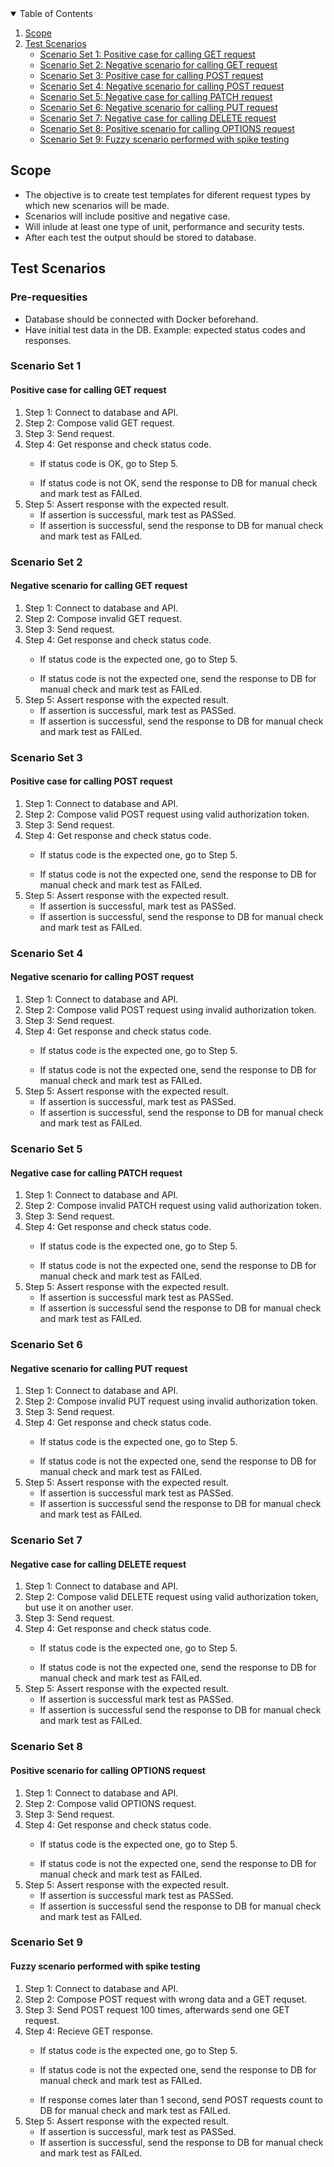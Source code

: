 <!-- TABLE OF CONTENTS -->
<details open="open">
  <summary>Table of Contents</summary>
  <ol>
    <li><a href="#scope">Scope</a></li>
    <li>
    <a href="#test-scenarios">Test Scenarios</a>
      <ul>
        <li><a href="#scenario-set-1">Scenario Set 1: Positive case for calling GET request</a>
      </ul>
      <ul>
        <li><a href="#scenario-set-2">Scenario Set 2: Negative scenario for calling GET request</a>
      </ul>
      <ul>
        <li><a href="#scenario-set-3">Scenario Set 3: Positive case for calling POST request</a>
      </ul>
      <ul>
        <li><a href="#scenario-set-4">Scenario Set 4: Negative scenario for calling POST request</a>
      </ul>
      <ul>
        <li><a href="#scenario-set-5">Scenario Set 5: Negative case for calling PATCH request</a>
      </ul>
      <ul>
        <li><a href="#scenario-set-6">Scenario Set 6: Negative scenario for calling PUT request</a>
      </ul>
      <ul>
        <li><a href="#scenario-set-7">Scenario Set 7: Negative case for calling DELETE request</a>
      </ul>
      <ul>
        <li><a href="#scenario-set-8">Scenario Set 8: Positive scenario for calling OPTIONS request</a>
      </ul>
      <ul>
        <li><a href="#scenario-set-9">Scenario Set 9: Fuzzy scenario performed with spike testing</a>
      </ul>      
    </li>
  </ol>
</details>


## Scope

* The objective is to create test templates for diferent request types by which new scenarios will be made.
* Scenarios will include positive and negative case.
* Will inlude at least one type of unit, performance and security tests.
* After each test the output should be stored to database.

## Test Scenarios

### Pre-requesities

* Database should be connected with Docker beforehand.
* Have initial test data in the DB. Example: expected status codes and responses.

### Scenario Set 1
#### Positive case for calling GET request

  <ol>
    <li>Step 1: Connect to database and API.</li>
    <li>Step 2: Compose valid GET request.</li>
    <li>Step 3: Send request.</li>
    <li>Step 4: Get response and check status code.</li>
      <ul>
        <li>If status code is OK, go to Step 5.</li>
      </ul>
      <ul>
        <li>If status code is not OK, send the response to DB for manual check and mark test as FAILed.</li>
      </ul>
    <li>Step 5: Assert response with the expected result.
      <ul>
        <li>If assertion is successful, mark test as PASSed.</li>
      </ul>
      <ul>
        <li>If assertion is successful, send the response to DB for manual check and mark test as FAILed.</li>
      </ul>
    </li>
  </ol>
  
### Scenario Set 2
#### Negative scenario for calling GET request  

  <ol>
    <li>Step 1: Connect to database and API.</li>
    <li>Step 2: Compose invalid GET request.</li>
    <li>Step 3: Send request.</li>
    <li>Step 4: Get response and check status code.</li>
      <ul>
        <li>If status code is the expected one, go to Step 5.</li>
      </ul>
      <ul>
        <li>If status code is not the expected one, send the response to DB for manual check and mark test as FAILed.</li>
      </ul>
    <li>Step 5: Assert response with the expected result.
      <ul>
        <li>If assertion is successful, mark test as PASSed.</li>
      </ul>
      <ul>
        <li>If assertion is successful, send the response to DB for manual check and mark test as FAILed.</li>
      </ul>
    </li>
  </ol>

### Scenario Set 3
#### Positive case for calling POST request

  <ol>
    <li>Step 1: Connect to database and API.</li>
    <li>Step 2: Compose valid POST request using valid authorization token.</li>
    <li>Step 3: Send request.</li>
    <li>Step 4: Get response and check status code.</li>
      <ul>
        <li>If status code is the expected one, go to Step 5.</li>
      </ul>
      <ul>
        <li>If status code is not the expected one, send the response to DB for manual check and mark test as FAILed.</li>
      </ul>
    <li>Step 5: Assert response with the expected result.
      <ul>
        <li>If assertion is successful, mark test as PASSed.</li>
      </ul>
      <ul>
        <li>If assertion is successful, send the response to DB for manual check and mark test as FAILed.</li>
      </ul>
    </li>
  </ol>

### Scenario Set 4
#### Negative scenario for calling POST request

  <ol>
    <li>Step 1: Connect to database and API.</li>
    <li>Step 2: Compose valid POST request using invalid authorization token.</li>
    <li>Step 3: Send request.</li>
    <li>Step 4: Get response and check status code.</li>
      <ul>
        <li>If status code is the expected one, go to Step 5.</li>
      </ul>
      <ul>
        <li>If status code is not the expected one, send the response to DB for manual check and mark test as FAILed.</li>
      </ul>
    <li>Step 5: Assert response with the expected result.
      <ul>
        <li>If assertion is successful, mark test as PASSed.</li>
      </ul>
      <ul>
        <li>If assertion is successful, send the response to DB for manual check and mark test as FAILed.</li>
      </ul>
    </li>
  </ol>

### Scenario Set 5
#### Negative case for calling PATCH request

   <ol>
    <li>Step 1: Connect to database and API.</li>
    <li>Step 2: Compose invalid PATCH request using valid authorization token.</li>
    <li>Step 3: Send request.</li>
    <li>Step 4: Get response and check status code.</li>
      <ul>
        <li>If status code is the expected one, go to Step 5.</li>
      </ul>
      <ul>
        <li>If status code is not the expected one, send the response to DB for manual check and mark test as FAILed.</li>
      </ul>
    <li>Step 5: Assert response with the expected result.
      <ul>
        <li>If assertion is successful mark test as PASSed.</li>
      </ul>
      <ul>
        <li>If assertion is successful send the response to DB for manual check and mark test as FAILed.</li>
      </ul>
    </li>
  </ol>

### Scenario Set 6
#### Negative scenario for calling PUT request

   <ol>
    <li>Step 1: Connect to database and API.</li>
    <li>Step 2: Compose invalid PUT request using invalid authorization token.</li>
    <li>Step 3: Send request.</li>
    <li>Step 4: Get response and check status code.</li>
      <ul>
        <li>If status code is the expected one, go to Step 5.</li>
      </ul>
      <ul>
        <li>If status code is not the expected one, send the response to DB for manual check and mark test as FAILed.</li>
      </ul>
    <li>Step 5: Assert response with the expected result.
      <ul>
        <li>If assertion is successful mark test as PASSed.</li>
      </ul>
      <ul>
        <li>If assertion is successful send the response to DB for manual check and mark test as FAILed.</li>
      </ul>
    </li>
  </ol>

### Scenario Set 7
#### Negative case for calling DELETE request

   <ol>
    <li>Step 1: Connect to database and API.</li>
    <li>Step 2: Compose valid DELETE request using valid authorization token, but use it on another user.</li>
    <li>Step 3: Send request.</li>
    <li>Step 4: Get response and check status code.</li>
      <ul>
        <li>If status code is the expected one, go to Step 5.</li>
      </ul>
      <ul>
        <li>If status code is not the expected one, send the response to DB for manual check and mark test as FAILed.</li>
      </ul>
    <li>Step 5: Assert response with the expected result.
      <ul>
        <li>If assertion is successful mark test as PASSed.</li>
      </ul>
      <ul>
        <li>If assertion is successful send the response to DB for manual check and mark test as FAILed.</li>
      </ul>
    </li>
  </ol>

### Scenario Set 8
#### Positive scenario for calling OPTIONS request

   <ol>
    <li>Step 1: Connect to database and API.</li>
    <li>Step 2: Compose valid OPTIONS request.</li>
    <li>Step 3: Send request.</li>
    <li>Step 4: Get response and check status code.</li>
      <ul>
        <li>If status code is the expected one, go to Step 5.</li>
      </ul>
      <ul>
        <li>If status code is not the expected one, send the response to DB for manual check and mark test as FAILed.</li>
      </ul>
    <li>Step 5: Assert response with the expected result.
      <ul>
        <li>If assertion is successful mark test as PASSed.</li>
      </ul>
      <ul>
        <li>If assertion is successful send the response to DB for manual check and mark test as FAILed.</li>
      </ul>
    </li>
  </ol>
  
### Scenario Set 9
#### Fuzzy scenario performed with spike testing

  <ol>
    <li>Step 1: Connect to database and API.</li>
    <li>Step 2: Compose POST request with wrong data and a GET requset.</li>
    <li>Step 3: Send POST request 100 times, afterwards send one GET request.</li>
    <li>Step 4: Recieve GET response.</li>
      <ul>
        <li>If status code is the expected one, go to Step 5.</li>
      </ul>
      <ul>
        <li>If status code is not the expected one, send the response to DB for manual check and mark test as FAILed.</li>
      </ul>
      <ul>
        <li>If response comes later than 1 second, send POST requests count to DB for manual check and mark test as FAILed.</li>
      </ul>
    <li>Step 5: Assert response with the expected result.
      <ul>
        <li>If assertion is successful, mark test as PASSed.</li>
      </ul>
      <ul>
        <li>If assertion is successful, send the response to DB for manual check and mark test as FAILed.</li>
      </ul>
    </li>
  </ol>
